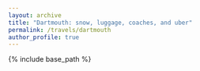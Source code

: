 ```yaml
---
layout: archive
title: "Dartmouth: snow, luggage, coaches, and uber"
permalink: /travels/dartmouth
author_profile: true
---
```


{% include base_path %}
